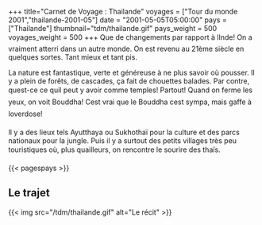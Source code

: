 +++
title="Carnet de Voyage : Thailande"
voyages = ["Tour du monde 2001","thailande-2001-05"]
date = "2001-05-05T05:00:00"
pays = ["Thailande"]
thumbnail="tdm/thailande.gif"
pays_weight = 500
voyages_weight = 500
+++
Que de changements par rapport à lInde! On a vraiment atterri dans un autre monde. On est revenu au 21ème siècle en quelques sortes. Tant mieux et tant pis. 

La nature est fantastique, verte et généreuse à ne plus savoir où pousser. Il y a plein de forêts, de cascades, ça fait de chouettes balades. Par contre, quest-ce ce quil peut y avoir comme temples! Partout! Quand on ferme les yeux, on voit Bouddha! Cest vrai que le Bouddha cest sympa, mais gaffe à loverdose!

Il y a des lieux tels Ayutthaya ou Sukhothaï pour la culture et des parcs nationaux pour la jungle. Puis il y a surtout des petits villages très peu touristiques où, plus quailleurs, on rencontre le sourire des thaïs.

{{< pagespays >}}
## Le trajet
{{< img src="/tdm/thailande.gif" alt="Le récit" >}}